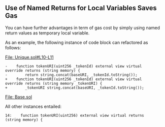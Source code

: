 ## Use of Named Returns for Local Variables Saves Gas
You can have further advantages in term of gas cost by simply using named return values as temporary local variable.

As an example, the following instance of code block can refactored as follows:

[File: Unique.sol#L10-L11](https://github.com/code-423n4/2022-12-escher/blob/main/src/uris/Unique.sol#L10-L11)

```
-    function tokenURI(uint256 _tokenId) external view virtual override returns (string memory) {
-        return string.concat(baseURI, _tokenId.toString());
+    function tokenURI(uint256 _tokenId) external view virtual override returns (string memory _tokenURI) {
+        _tokenURI string.concat(baseURI, _tokenId.toString());
```
[File: Base.sol](https://github.com/code-423n4/2022-12-escher/blob/main/src/uris/Base.sol)

All other instances entailed:

```
14:    function tokenURI(uint256) external view virtual returns (string memory) {
```